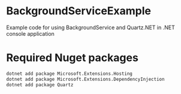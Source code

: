 # BackgroundServiceExample
Example code for using BackgroundService and Quartz.NET in .NET console application

# Required Nuget packages
  ```sh
  dotnet add package Microsoft.Extensions.Hosting
  dotnet add package Microsoft.Extensions.DependencyInjection
  dotnet add package Quartz
  ```
